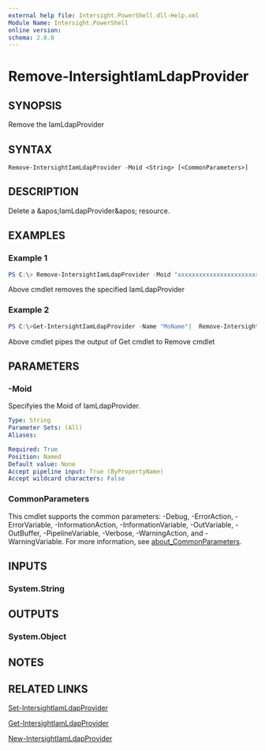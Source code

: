 ```yaml
---
external help file: Intersight.PowerShell.dll-Help.xml
Module Name: Intersight.PowerShell
online version:
schema: 2.0.0
---
```


# Remove-IntersightIamLdapProvider

## SYNOPSIS
Remove the IamLdapProvider

## SYNTAX

```
Remove-IntersightIamLdapProvider -Moid <String> [<CommonParameters>]
```

## DESCRIPTION
Delete a &amp;apos;IamLdapProvider&amp;apos; resource.

## EXAMPLES

### Example 1
```powershell
PS C:\> Remove-IntersightIamLdapProvider -Moid "xxxxxxxxxxxxxxxxxxxxxxxxxxx"
```
Above cmdlet removes the specified IamLdapProvider 

### Example 2
```powershell
PS C:\>Get-IntersightIamLdapProvider -Name "MoName"|  Remove-IntersightIamLdapProvider
```
Above cmdlet pipes the output of Get cmdlet to Remove cmdlet

## PARAMETERS

### -Moid
Specifyies the Moid of IamLdapProvider.

```yaml
Type: String
Parameter Sets: (All)
Aliases:

Required: True
Position: Named
Default value: None
Accept pipeline input: True (ByPropertyName)
Accept wildcard characters: False
```

### CommonParameters
This cmdlet supports the common parameters: -Debug, -ErrorAction, -ErrorVariable, -InformationAction, -InformationVariable, -OutVariable, -OutBuffer, -PipelineVariable, -Verbose, -WarningAction, and -WarningVariable. For more information, see [about_CommonParameters](http://go.microsoft.com/fwlink/?LinkID=113216).

## INPUTS

### System.String

## OUTPUTS

### System.Object
## NOTES

## RELATED LINKS

[Set-IntersightIamLdapProvider](./Set-IntersightIamLdapProvider.md)

[Get-IntersightIamLdapProvider](./Get-IntersightIamLdapProvider.md)

[New-IntersightIamLdapProvider](./New-IntersightIamLdapProvider.md)

